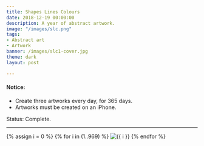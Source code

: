 ```yaml
---
title: Shapes Lines Colours
date: 2018-12-19 00:00:00
description: A year of abstract artwork.
image: "/images/slc.png"
tags:
- Abstract art
- Artwork
banner: /images/slc1-cover.jpg
theme: dark
layout: post

---
```


#### Notice:

* Create three artworks every day, for 365 days.
* Artworks must be created on an iPhone.

Status: Complete.

--- 

<div class="grid wide">
{% assign i = 0 %}
{% for i in (1..969) %}
<img src="https://res.cloudinary.com/dp5mvntv7/image/upload/c_scale,w_600/p1/{{ i }}.jpg" alt="{{ i }}" title="{{ i }}" />
{% endfor %}
</div>